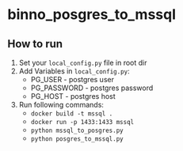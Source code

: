 # binno_posgres_to_mssql
## How to run
1. Set your ```local_config.py``` file in root dir
2. Add Variables in ```local_config.py```:
   - PG_USER - postgres user
   - PG_PASSWORD - postgres password
   - PG_HOST - postgres host
3. Run following commands:
   - ```docker build -t mssql .```
   - ```docker run -p 1433:1433 mssql```
   - ```python mssql_to_posgres.py```
   - ```python posgres_to_mssql.py```
